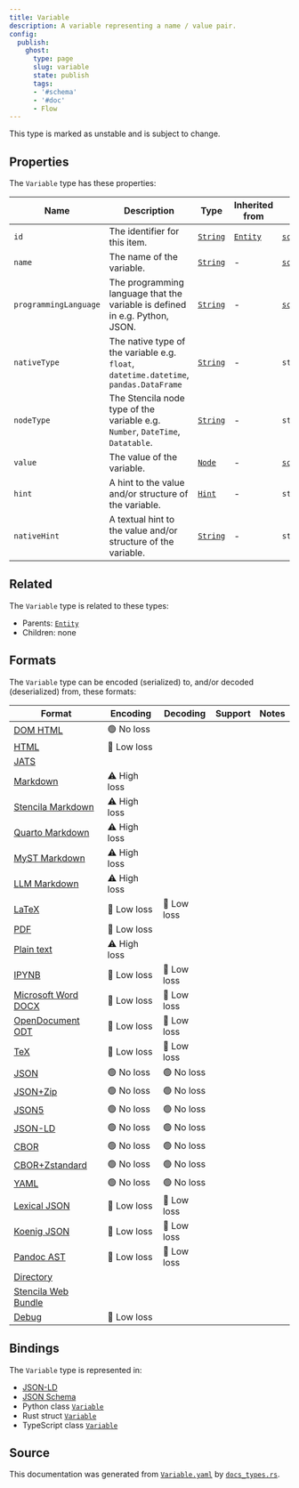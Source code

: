 ```yaml
---
title: Variable
description: A variable representing a name / value pair.
config:
  publish:
    ghost:
      type: page
      slug: variable
      state: publish
      tags:
      - '#schema'
      - '#doc'
      - Flow
---
```


This type is marked as unstable and is subject to change.

## Properties

The `Variable` type has these properties:

| Name                  | Description                                                                           | Type                                                               | Inherited from                                                     | `JSON-LD @id`                                                          | Aliases                                        |
| --------------------- | ------------------------------------------------------------------------------------- | ------------------------------------------------------------------ | ------------------------------------------------------------------ | ---------------------------------------------------------------------- | ---------------------------------------------- |
| `id`                  | The identifier for this item.                                                         | [`String`](https://stencila.ghost.io/docs/reference/schema/string) | [`Entity`](https://stencila.ghost.io/docs/reference/schema/entity) | [`schema:id`](https://schema.org/id)                                   | -                                              |
| `name`                | The name of the variable.                                                             | [`String`](https://stencila.ghost.io/docs/reference/schema/string) | -                                                                  | [`schema:name`](https://schema.org/name)                               | -                                              |
| `programmingLanguage` | The programming language that the variable is defined in e.g. Python, JSON.           | [`String`](https://stencila.ghost.io/docs/reference/schema/string) | -                                                                  | [`schema:programmingLanguage`](https://schema.org/programmingLanguage) | `programming-language`, `programming_language` |
| `nativeType`          | The native type of the variable e.g. `float`, `datetime.datetime`, `pandas.DataFrame` | [`String`](https://stencila.ghost.io/docs/reference/schema/string) | -                                                                  | `stencila:nativeType`                                                  | `native-type`, `native_type`                   |
| `nodeType`            | The Stencila node type of the variable e.g. `Number`, `DateTime`, `Datatable`.        | [`String`](https://stencila.ghost.io/docs/reference/schema/string) | -                                                                  | `stencila:nodeType`                                                    | `node-type`, `node_type`                       |
| `value`               | The value of the variable.                                                            | [`Node`](https://stencila.ghost.io/docs/reference/schema/node)     | -                                                                  | [`schema:value`](https://schema.org/value)                             | -                                              |
| `hint`                | A hint to the value and/or structure of the variable.                                 | [`Hint`](https://stencila.ghost.io/docs/reference/schema/hint)     | -                                                                  | `stencila:hint`                                                        | -                                              |
| `nativeHint`          | A textual hint to the value and/or structure of the variable.                         | [`String`](https://stencila.ghost.io/docs/reference/schema/string) | -                                                                  | `stencila:nativeHint`                                                  | `native-hint`, `native_hint`                   |

## Related

The `Variable` type is related to these types:

- Parents: [`Entity`](https://stencila.ghost.io/docs/reference/schema/entity)
- Children: none

## Formats

The `Variable` type can be encoded (serialized) to, and/or decoded (deserialized) from, these formats:

| Format                                                                       | Encoding     | Decoding   | Support | Notes |
| ---------------------------------------------------------------------------- | ------------ | ---------- | ------- | ----- |
| [DOM HTML](https://stencila.ghost.io/docs/reference/formats/dom.html)        | 🟢 No loss    |            |         |
| [HTML](https://stencila.ghost.io/docs/reference/formats/html)                | 🔷 Low loss   |            |         |
| [JATS](https://stencila.ghost.io/docs/reference/formats/jats)                |              |            |         |
| [Markdown](https://stencila.ghost.io/docs/reference/formats/md)              | ⚠️ High loss |            |         |
| [Stencila Markdown](https://stencila.ghost.io/docs/reference/formats/smd)    | ⚠️ High loss |            |         |
| [Quarto Markdown](https://stencila.ghost.io/docs/reference/formats/qmd)      | ⚠️ High loss |            |         |
| [MyST Markdown](https://stencila.ghost.io/docs/reference/formats/myst)       | ⚠️ High loss |            |         |
| [LLM Markdown](https://stencila.ghost.io/docs/reference/formats/llmd)        | ⚠️ High loss |            |         |
| [LaTeX](https://stencila.ghost.io/docs/reference/formats/latex)              | 🔷 Low loss   | 🔷 Low loss |         |
| [PDF](https://stencila.ghost.io/docs/reference/formats/pdf)                  | 🔷 Low loss   |            |         |
| [Plain text](https://stencila.ghost.io/docs/reference/formats/text)          | ⚠️ High loss |            |         |
| [IPYNB](https://stencila.ghost.io/docs/reference/formats/ipynb)              | 🔷 Low loss   | 🔷 Low loss |         |
| [Microsoft Word DOCX](https://stencila.ghost.io/docs/reference/formats/docx) | 🔷 Low loss   | 🔷 Low loss |         |
| [OpenDocument ODT](https://stencila.ghost.io/docs/reference/formats/odt)     | 🔷 Low loss   | 🔷 Low loss |         |
| [TeX](https://stencila.ghost.io/docs/reference/formats/tex)                  | 🔷 Low loss   | 🔷 Low loss |         |
| [JSON](https://stencila.ghost.io/docs/reference/formats/json)                | 🟢 No loss    | 🟢 No loss  |         |
| [JSON+Zip](https://stencila.ghost.io/docs/reference/formats/json.zip)        | 🟢 No loss    | 🟢 No loss  |         |
| [JSON5](https://stencila.ghost.io/docs/reference/formats/json5)              | 🟢 No loss    | 🟢 No loss  |         |
| [JSON-LD](https://stencila.ghost.io/docs/reference/formats/jsonld)           | 🟢 No loss    | 🟢 No loss  |         |
| [CBOR](https://stencila.ghost.io/docs/reference/formats/cbor)                | 🟢 No loss    | 🟢 No loss  |         |
| [CBOR+Zstandard](https://stencila.ghost.io/docs/reference/formats/cbor.zstd) | 🟢 No loss    | 🟢 No loss  |         |
| [YAML](https://stencila.ghost.io/docs/reference/formats/yaml)                | 🟢 No loss    | 🟢 No loss  |         |
| [Lexical JSON](https://stencila.ghost.io/docs/reference/formats/lexical)     | 🔷 Low loss   | 🔷 Low loss |         |
| [Koenig JSON](https://stencila.ghost.io/docs/reference/formats/koenig)       | 🔷 Low loss   | 🔷 Low loss |         |
| [Pandoc AST](https://stencila.ghost.io/docs/reference/formats/pandoc)        | 🔷 Low loss   | 🔷 Low loss |         |
| [Directory](https://stencila.ghost.io/docs/reference/formats/directory)      |              |            |         |
| [Stencila Web Bundle](https://stencila.ghost.io/docs/reference/formats/swb)  |              |            |         |
| [Debug](https://stencila.ghost.io/docs/reference/formats/debug)              | 🔷 Low loss   |            |         |

## Bindings

The `Variable` type is represented in:

- [JSON-LD](https://stencila.org/Variable.jsonld)
- [JSON Schema](https://stencila.org/Variable.schema.json)
- Python class [`Variable`](https://github.com/stencila/stencila/blob/main/python/python/stencila/types/variable.py)
- Rust struct [`Variable`](https://github.com/stencila/stencila/blob/main/rust/schema/src/types/variable.rs)
- TypeScript class [`Variable`](https://github.com/stencila/stencila/blob/main/ts/src/types/Variable.ts)

## Source

This documentation was generated from [`Variable.yaml`](https://github.com/stencila/stencila/blob/main/schema/Variable.yaml) by [`docs_types.rs`](https://github.com/stencila/stencila/blob/main/rust/schema-gen/src/docs_types.rs).
